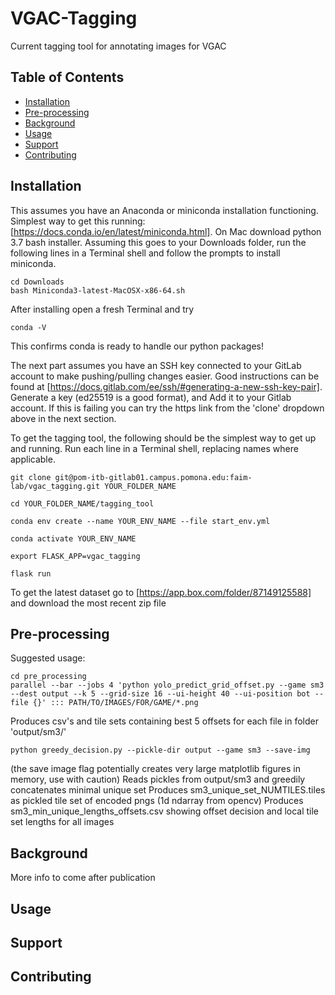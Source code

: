 # VGAC-Tagging

Current tagging tool for annotating images for VGAC

## Table of Contents

- [Installation](#installation)
- [Pre-processing](#pre-processing)
- [Background](#background)
- [Usage](#usage)
- [Support](#support)
- [Contributing](#contributing)

## Installation
This assumes you have an Anaconda or miniconda installation functioning. Simplest way to get this running: [https://docs.conda.io/en/latest/miniconda.html]. On Mac download python 3.7 bash installer. Assuming this goes to your Downloads folder, run the following lines in a Terminal shell and follow the prompts to install miniconda.

```
cd Downloads
bash Miniconda3-latest-MacOSX-x86-64.sh
```
After installing open a fresh Terminal and try
```
conda -V
```
This confirms conda is ready to handle our python packages!

The next part assumes you have an SSH key connected to your GitLab account to make pushing/pulling changes easier. Good instructions can be found at [https://docs.gitlab.com/ee/ssh/#generating-a-new-ssh-key-pair]. Generate a key (ed25519 is a good format), and Add it to your Gitlab account. If this is failing you can try the https link from the 'clone' dropdown above in the next section.


To get the tagging tool, the following should be the simplest way to get up and running. Run each line in a Terminal shell, replacing names where applicable.
```
git clone git@pom-itb-gitlab01.campus.pomona.edu:faim-lab/vgac_tagging.git YOUR_FOLDER_NAME

cd YOUR_FOLDER_NAME/tagging_tool

conda env create --name YOUR_ENV_NAME --file start_env.yml

conda activate YOUR_ENV_NAME

export FLASK_APP=vgac_tagging

flask run
```

To get the latest dataset go to [https://app.box.com/folder/87149125588] and download the most recent zip file

## Pre-processing
Suggested usage:
```
cd pre_processing
parallel --bar --jobs 4 'python yolo_predict_grid_offset.py --game sm3 --dest output --k 5 --grid-size 16 --ui-height 40 --ui-position bot --file {}' ::: PATH/TO/IMAGES/FOR/GAME/*.png
```
Produces csv's and tile sets containing best 5 offsets for each file in folder 'output/sm3/'

```
python greedy_decision.py --pickle-dir output --game sm3 --save-img
```
(the save image flag potentially creates very large matplotlib figures in memory, use with caution)
Reads pickles from output/sm3 and greedily concatenates minimal unique set
Produces sm3_unique_set_NUMTILES.tiles as pickled tile set of encoded pngs (1d ndarray from opencv)
Produces sm3_min_unique_lengths_offsets.csv showing offset decision and local tile set lengths for all images

## Background

More info to come after publication

## Usage



## Support

## Contributing
